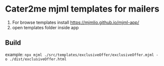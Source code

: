 # Cater2me mjml templates for mailers

1.  For browse templates install https://mjmlio.github.io/mjml-app/
2.  open templates folder inside app

## Build

example:
`npx mjml ./src/templates/exclusiveOffer/exclusiveOffer.mjml -o ./dist/exclusiveOffer.html`
